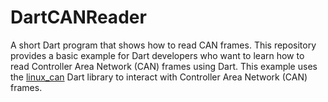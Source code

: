 # DartCANReader
A short Dart program that shows how to read CAN frames. This repository provides a basic example for Dart developers who want to learn how to read Controller Area Network (CAN) frames using Dart.
This example uses the [linux_can](https://pub.dev/documentation/linux_can/latest/) Dart library to interact with Controller Area Network (CAN) frames.
